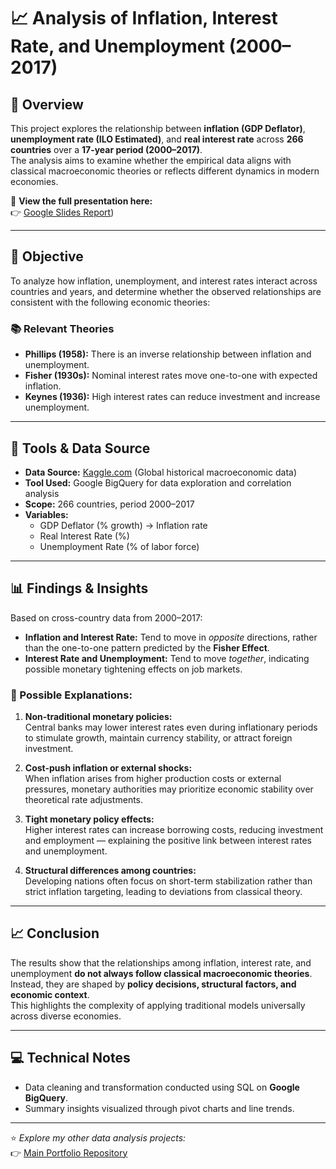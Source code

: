 # 📈 Analysis of Inflation, Interest Rate, and Unemployment (2000–2017)

## 📘 Overview
This project explores the relationship between **inflation (GDP Deflator)**, **unemployment rate (ILO Estimated)**, and **real interest rate** across **266 countries** over a **17-year period (2000–2017)**.  
The analysis aims to examine whether the empirical data aligns with classical macroeconomic theories or reflects different dynamics in modern economies.

📑 **View the full presentation here:**  
👉 [Google Slides Report](https://docs.google.com/presentation/d/1s3QbacQRr_hXeFRgGs-NNl5fu_xrOSOKiEZKyS3Ax_M/edit?usp=sharing))

---

## 🎯 Objective
To analyze how inflation, unemployment, and interest rates interact across countries and years, and determine whether the observed relationships are consistent with the following economic theories:

### 📚 Relevant Theories
- **Phillips (1958):** There is an inverse relationship between inflation and unemployment.  
- **Fisher (1930s):** Nominal interest rates move one-to-one with expected inflation.  
- **Keynes (1936):** High interest rates can reduce investment and increase unemployment.

---

## 🧩 Tools & Data Source
- **Data Source:** [Kaggle.com](https://www.kaggle.com/) (Global historical macroeconomic data)  
- **Tool Used:** Google BigQuery for data exploration and correlation analysis  
- **Scope:** 266 countries, period 2000–2017  
- **Variables:**
  - GDP Deflator (% growth) → Inflation rate  
  - Real Interest Rate (%)  
  - Unemployment Rate (% of labor force)

---

## 📊 Findings & Insights

Based on cross-country data from 2000–2017:
- **Inflation and Interest Rate:** Tend to move in *opposite* directions, rather than the one-to-one pattern predicted by the **Fisher Effect**.  
- **Interest Rate and Unemployment:** Tend to move *together*, indicating possible monetary tightening effects on job markets.  

### 🧠 Possible Explanations:
1. **Non-traditional monetary policies:**  
   Central banks may lower interest rates even during inflationary periods to stimulate growth, maintain currency stability, or attract foreign investment.  

2. **Cost-push inflation or external shocks:**  
   When inflation arises from higher production costs or external pressures, monetary authorities may prioritize economic stability over theoretical rate adjustments.  

3. **Tight monetary policy effects:**  
   Higher interest rates can increase borrowing costs, reducing investment and employment — explaining the positive link between interest rates and unemployment.  

4. **Structural differences among countries:**  
   Developing nations often focus on short-term stabilization rather than strict inflation targeting, leading to deviations from classical theory.  

---

## 📈 Conclusion
The results show that the relationships among inflation, interest rate, and unemployment **do not always follow classical macroeconomic theories**.  
Instead, they are shaped by **policy decisions, structural factors, and economic context**.  
This highlights the complexity of applying traditional models universally across diverse economies.

---

## 💻 Technical Notes
- Data cleaning and transformation conducted using SQL on **Google BigQuery**.  
- Summary insights visualized through pivot charts and line trends.

---

⭐ *Explore my other data analysis projects:*  
👉 [Main Portfolio Repository](https://github.com/elin-nurulita/data-analyst-portofolio)
